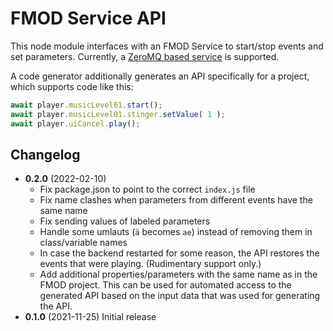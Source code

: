 # FMOD Service API

This node module interfaces with an FMOD Service to start/stop events and set parameters. Currently,
a [ZeroMQ based service][service] is supported.

A code generator additionally generates an API specifically for a project, which supports code like this:

```ts
await player.musicLevel01.start();
await player.musicLevel01.stinger.setValue( 1 );
await player.uiCancel.play();
```

[service]: https://github.com/Granjow/fmod-service

## Changelog

* **0.2.0** (2022-02-10)
  * Fix package.json to point to the correct `index.js` file
  * Fix name clashes when parameters from different events have the same name
  * Fix sending values of labeled parameters
  * Handle some umlauts (`ä` becomes `ae`) instead of removing them in class/variable names
  * In case the backend restarted for some reason, the API restores the events that were playing.
    (Rudimentary support only.)
  * Add additional properties/parameters with the same name as in the FMOD project.
    This can be used for automated access to the generated API based on the input data that was used
    for generating the API.
* **0.1.0** (2021-11-25) Initial release
